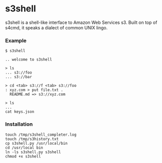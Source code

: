 # s3shell

s3shell is a shell-like interface to Amazon Web Services s3.
Built on top of s4cmd, it speaks a dialect of common UNIX lingo.

### Example
    $ s3shell
    
    .. welcome to s3shell
    
    > ls
    ... s3://foo
    ... s3://bar
    
    > cd <tab> s3://f <tab> s3://foo
    : xyz.com > put file.txt .
      README.md => s3://xyz.com
      
    > ls
    ...
    cat keys.json


### Installation

    touch /tmp/s3shell_completer.log
    touch /tmp/s3history.txt
    cp s3shell.py /usr/local/bin
    cd /usr/local bin
    ln -ls s3shell.py s3shell
    chmod +x s3shell
